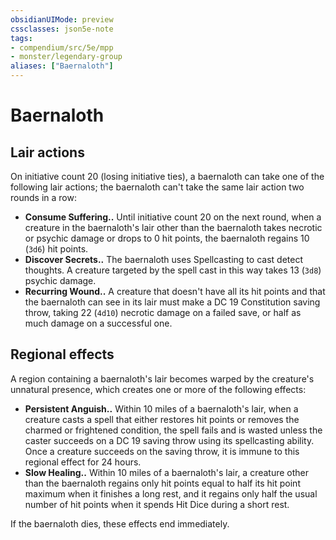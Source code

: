 ```yaml
---
obsidianUIMode: preview
cssclasses: json5e-note
tags:
- compendium/src/5e/mpp
- monster/legendary-group
aliases: ["Baernaloth"]
---
```

# Baernaloth

## Lair actions


On initiative count 20 (losing initiative ties), a baernaloth can take one of the following lair actions; the baernaloth can't take the same lair action two rounds in a row:

- **Consume Suffering..** Until initiative count 20 on the next round, when a creature in the baernaloth's lair other than the baernaloth takes necrotic or psychic damage or drops to 0 hit points, the baernaloth regains 10 (`3d6`) hit points.  
- **Discover Secrets..** The baernaloth uses Spellcasting to cast detect thoughts. A creature targeted by the spell cast in this way takes 13 (`3d8`) psychic damage.  
- **Recurring Wound..** A creature that doesn't have all its hit points and that the baernaloth can see in its lair must make a DC 19 Constitution saving throw, taking 22 (`4d10`) necrotic damage on a failed save, or half as much damage on a successful one.  

## Regional effects


A region containing a baernaloth's lair becomes warped by the creature's unnatural presence, which creates one or more of the following effects:

- **Persistent Anguish..** Within 10 miles of a baernaloth's lair, when a creature casts a spell that either restores hit points or removes the charmed or frightened condition, the spell fails and is wasted unless the caster succeeds on a DC 19 saving throw using its spellcasting ability. Once a creature succeeds on the saving throw, it is immune to this regional effect for 24 hours.  
- **Slow Healing..** Within 10 miles of a baernaloth's lair, a creature other than the baernaloth regains only hit points equal to half its hit point maximum when it finishes a long rest, and it regains only half the usual number of hit points when it spends Hit Dice during a short rest.  

If the baernaloth dies, these effects end immediately.